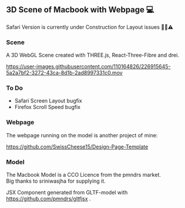 ## 3D Scene of Macbook with Webpage 💻

Safari Version is currently under Construction for Layout issues 👷🚧⚠️

### Scene
A 3D WebGL Scene created with THREE.js, React-Three-Fibre and drei.


https://user-images.githubusercontent.com/110164826/226915645-5a2a7bf2-3272-43ca-8d1b-2ad8997331c0.mov

### To Do
- Safari Screen Layout bugfix
- Firefox Scroll Speed bugfix

### Webpage
The webpage running on the model is another project of mine:

https://github.com/SwissCheese15/Design-Page-Template

### Model
The Macbook Model is a CCO Licence from the pmndrs market. </br>
Big thanks to sriniwasjha for supplying it.

JSX Component generated from GLTF-model with https://github.com/pmndrs/gltfjsx .
